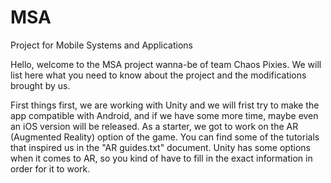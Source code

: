 # MSA
Project for Mobile Systems and Applications

Hello, welcome to the MSA project wanna-be of team Chaos Pixies. 
We will list here what you need to know about the project and the modifications brought by us.

First things first, we are working with Unity and we will frist try to make the app compatible with Android, and if we have some more time, maybe even an iOS version will be released.
As a starter, we got to work on the AR (Augmented Reality) option of the game. You can find some of the tutorials that inspired us in the "AR guides.txt" document. Unity has some options when it comes to AR, so you kind of have to fill in the exact information in order for it to work.
